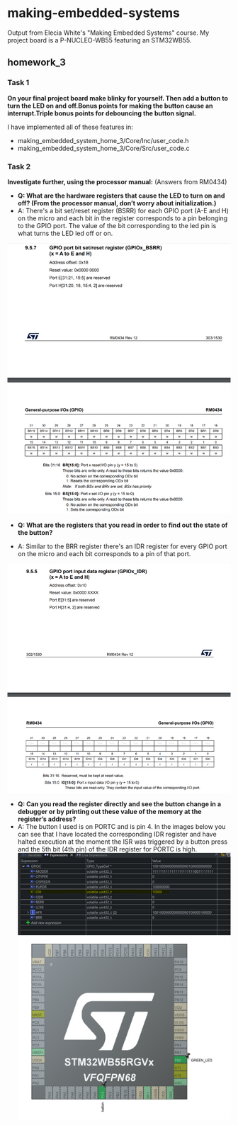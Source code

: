 # making-embedded-systems
Output from Elecia White's "Making Embedded Systems" course. My project board is a P-NUCLEO-WB55 featuring an STM32WB55.

## homework_3 ##

### Task 1 ###
**On your final project board make blinky for yourself. Then add a button to turn the LED on and off.Bonus points for making the button cause an interrupt.Triple bonus points for debouncing the button signal.**

I have implemented all of these features in:
  - making_embedded_system_home_3/Core/Inc/user_code.h
  - making_embedded_system_home_3/Core/Src/user_code.c

### Task 2 ###
**Investigate further, using the processor manual:** (Answers from RM0434)
  - **Q: What are the hardware registers that cause the LED to turn on and off? (From the processor manual, don’t worry about initialization.)**
  - A: There's a bit set/reset register (BSRR) for each GPIO port (A-E and H) on the micro and each bit in the register corresponds to a pin belonging to the GPIO port. The value of the bit corresponding to the led pin is what turns the LED led off or on.

  ![](images/homework_3/GPIOx_BSRR.png)

  - **Q: What are the registers that you read in order to find out the state of the button?**

  - A: Similar to the BRR register there's an IDR register for every GPIO port on the micro and each bit corresponds to a pin of that port. 

  ![](images/homework_3/GPIOx_IDR.png)

  - **Q: Can you read the register directly and see the button change in a debugger or by printing out these value of the memory at the register’s address?**
  - A: The button I used is on PORTC and is pin 4. In the images below you can see that I have located the corresponding IDR register and have halted execution at the moment the ISR was triggered by a button press and the 5th bit (4th pin) of the IDR register for PORTC is high.
  ![](images/homework_3/button_press_IDR.png)
  ![](images/homework_3/IOC.png)

